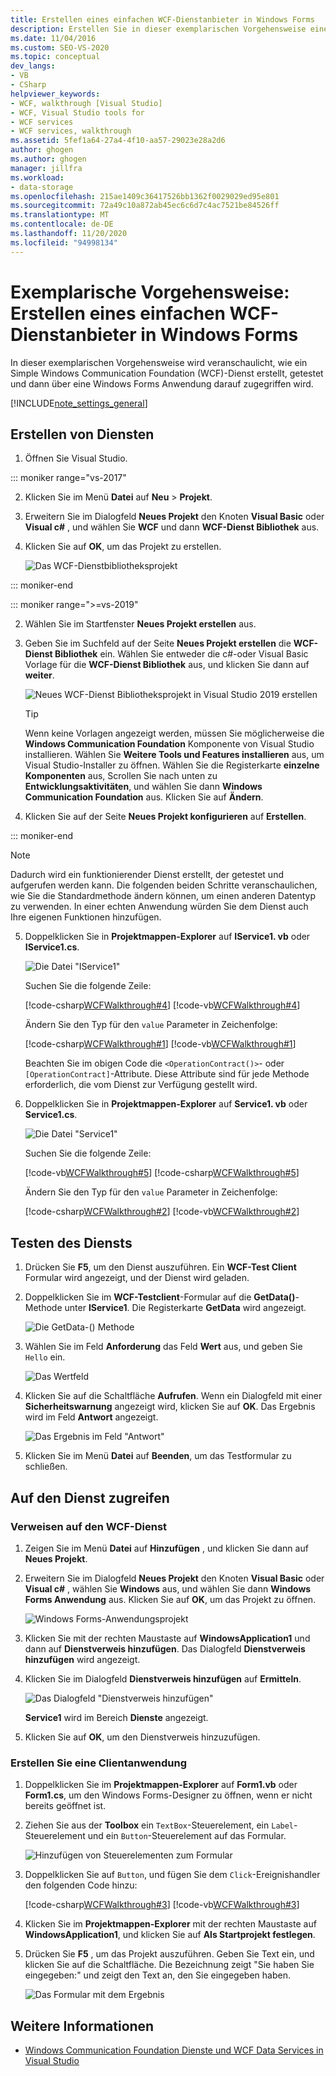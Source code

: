 ```yaml
---
title: Erstellen eines einfachen WCF-Dienstanbieter in Windows Forms
description: Erstellen Sie in dieser exemplarischen Vorgehensweise einen Windows Communication Foundation (WCF)-Dienst in Visual Studio, testen Sie ihn, und greifen Sie dann über eine Windows Forms Anwendung darauf zu.
ms.date: 11/04/2016
ms.custom: SEO-VS-2020
ms.topic: conceptual
dev_langs:
- VB
- CSharp
helpviewer_keywords:
- WCF, walkthrough [Visual Studio]
- WCF, Visual Studio tools for
- WCF services
- WCF services, walkthrough
ms.assetid: 5fef1a64-27a4-4f10-aa57-29023e28a2d6
author: ghogen
ms.author: ghogen
manager: jillfra
ms.workload:
- data-storage
ms.openlocfilehash: 215ae1409c36417526bb1362f0029029ed95e801
ms.sourcegitcommit: 72a49c10a872ab45ec6c6d7c4ac7521be84526ff
ms.translationtype: MT
ms.contentlocale: de-DE
ms.lasthandoff: 11/20/2020
ms.locfileid: "94998134"
---
```

# <a name="walkthrough-create-a-simple-wcf-service-in-windows-forms"></a>Exemplarische Vorgehensweise: Erstellen eines einfachen WCF-Dienstanbieter in Windows Forms

In dieser exemplarischen Vorgehensweise wird veranschaulicht, wie ein Simple Windows Communication Foundation (WCF)-Dienst erstellt, getestet und dann über eine Windows Forms Anwendung darauf zugegriffen wird.

[!INCLUDE[note_settings_general](../data-tools/includes/note_settings_general_md.md)]

## <a name="create-a-service"></a>Erstellen von Diensten

1. Öffnen Sie Visual Studio.

::: moniker range="vs-2017"

2. Klicken Sie im Menü **Datei** auf **Neu** > **Projekt**.

3. Erweitern Sie im Dialogfeld **Neues Projekt** den Knoten **Visual Basic** oder **Visual c#** , und wählen Sie **WCF** und dann **WCF-Dienst Bibliothek** aus.

4. Klicken Sie auf **OK**, um das Projekt zu erstellen.

   ![Das WCF-Dienstbibliotheksprojekt](../data-tools/media/wcf1.png)

::: moniker-end

::: moniker range=">=vs-2019"

2. Wählen Sie im Startfenster **Neues Projekt erstellen** aus.

3. Geben Sie im Suchfeld auf der Seite **Neues Projekt erstellen** die **WCF-Dienst Bibliothek** ein. Wählen Sie entweder die c#-oder Visual Basic Vorlage für die **WCF-Dienst Bibliothek** aus, und klicken Sie dann auf **weiter**.

   ![Neues WCF-Dienst Bibliotheksprojekt in Visual Studio 2019 erstellen](media/vs-2019/create-new-wcf-service-library.png)

   > [!TIP]
   > Wenn keine Vorlagen angezeigt werden, müssen Sie möglicherweise die **Windows Communication Foundation** Komponente von Visual Studio installieren. Wählen Sie **Weitere Tools und Features installieren** aus, um Visual Studio-Installer zu öffnen. Wählen Sie die Registerkarte **einzelne Komponenten** aus, Scrollen Sie nach unten zu **Entwicklungsaktivitäten**, und wählen Sie dann **Windows Communication Foundation** aus. Klicken Sie auf **Ändern**.

4. Klicken Sie auf der Seite **Neues Projekt konfigurieren** auf **Erstellen**.

::: moniker-end

   > [!NOTE]
   > Dadurch wird ein funktionierender Dienst erstellt, der getestet und aufgerufen werden kann. Die folgenden beiden Schritte veranschaulichen, wie Sie die Standardmethode ändern können, um einen anderen Datentyp zu verwenden. In einer echten Anwendung würden Sie dem Dienst auch Ihre eigenen Funktionen hinzufügen.

5. Doppelklicken Sie in **Projektmappen-Explorer** auf **IService1. vb** oder **IService1.cs**.

   ![Die Datei "IService1"](../data-tools/media/wcf2.png)

   Suchen Sie die folgende Zeile:

   [!code-csharp[WCFWalkthrough#4](../data-tools/codesnippet/CSharp/walkthrough-creating-a-simple-wcf-service-in-windows-forms_1.cs)]
   [!code-vb[WCFWalkthrough#4](../data-tools/codesnippet/VisualBasic/walkthrough-creating-a-simple-wcf-service-in-windows-forms_1.vb)]

   Ändern Sie den Typ für den `value` Parameter in Zeichenfolge:

   [!code-csharp[WCFWalkthrough#1](../data-tools/codesnippet/CSharp/walkthrough-creating-a-simple-wcf-service-in-windows-forms_2.cs)]
   [!code-vb[WCFWalkthrough#1](../data-tools/codesnippet/VisualBasic/walkthrough-creating-a-simple-wcf-service-in-windows-forms_2.vb)]

   Beachten Sie im obigen Code die `<OperationContract()>`- oder `[OperationContract]`-Attribute. Diese Attribute sind für jede Methode erforderlich, die vom Dienst zur Verfügung gestellt wird.

6. Doppelklicken Sie in **Projektmappen-Explorer** auf **Service1. vb** oder **Service1.cs**.

   ![Die Datei "Service1"](../data-tools/media/wcf3.png)

   Suchen Sie die folgende Zeile:

   [!code-vb[WCFWalkthrough#5](../data-tools/codesnippet/VisualBasic/walkthrough-creating-a-simple-wcf-service-in-windows-forms_3.vb)]
   [!code-csharp[WCFWalkthrough#5](../data-tools/codesnippet/CSharp/walkthrough-creating-a-simple-wcf-service-in-windows-forms_3.cs)]

   Ändern Sie den Typ für den `value` Parameter in Zeichenfolge:

   [!code-csharp[WCFWalkthrough#2](../data-tools/codesnippet/CSharp/walkthrough-creating-a-simple-wcf-service-in-windows-forms_4.cs)]
   [!code-vb[WCFWalkthrough#2](../data-tools/codesnippet/VisualBasic/walkthrough-creating-a-simple-wcf-service-in-windows-forms_4.vb)]

## <a name="test-the-service"></a>Testen des Diensts

1. Drücken Sie **F5**, um den Dienst auszuführen. Ein **WCF-Test Client** Formular wird angezeigt, und der Dienst wird geladen.

2. Doppelklicken Sie im **WCF-Testclient**-Formular auf die **GetData()**-Methode unter **IService1**. Die Registerkarte **GetData** wird angezeigt.

     ![Die GetData-&#40;&#41; Methode](../data-tools/media/wcf4.png)

3. Wählen Sie im Feld **Anforderung** das Feld **Wert** aus, und geben Sie `Hello` ein.

     ![Das Wertfeld](../data-tools/media/wcf5.png)

4. Klicken Sie auf die Schaltfläche **Aufrufen**. Wenn ein Dialogfeld mit einer **Sicherheitswarnung** angezeigt wird, klicken Sie auf **OK**. Das Ergebnis wird im Feld **Antwort** angezeigt.

     ![Das Ergebnis im Feld "Antwort"](../data-tools/media/wcf6.png)

5. Klicken Sie im Menü **Datei** auf **Beenden**, um das Testformular zu schließen.

## <a name="access-the-service"></a>Auf den Dienst zugreifen

### <a name="reference-the-wcf-service"></a>Verweisen auf den WCF-Dienst

1. Zeigen Sie im Menü **Datei** auf **Hinzufügen** , und klicken Sie dann auf **Neues Projekt**.

2. Erweitern Sie im Dialogfeld **Neues Projekt** den Knoten **Visual Basic** oder **Visual c#** , wählen Sie **Windows** aus, und wählen Sie dann **Windows Forms Anwendung** aus. Klicken Sie auf **OK**, um das Projekt zu öffnen.

     ![Windows Forms-Anwendungsprojekt](../data-tools/media/wcf7.png)

3. Klicken Sie mit der rechten Maustaste auf **WindowsApplication1** und dann auf **Dienstverweis hinzufügen**. Das Dialogfeld **Dienstverweis hinzufügen** wird angezeigt.

4. Klicken Sie im Dialogfeld **Dienstverweis hinzufügen** auf **Ermitteln**.

     ![Das Dialogfeld "Dienstverweis hinzufügen"](../data-tools/media/wcf8.png)

     **Service1** wird im Bereich **Dienste** angezeigt.

5. Klicken Sie auf **OK**, um den Dienstverweis hinzuzufügen.

### <a name="build-a-client-application"></a>Erstellen Sie eine Clientanwendung

1. Doppelklicken Sie im **Projektmappen-Explorer** auf **Form1.vb** oder **Form1.cs**, um den Windows Forms-Designer zu öffnen, wenn er nicht bereits geöffnet ist.

2. Ziehen Sie aus der **Toolbox** ein `TextBox`-Steuerelement, ein `Label`-Steuerelement und ein `Button`-Steuerelement auf das Formular.

     ![Hinzufügen von Steuerelementen zum Formular](../data-tools/media/wcf9.png)

3. Doppelklicken Sie auf `Button`, und fügen Sie dem `Click`-Ereignishandler den folgenden Code hinzu:

     [!code-csharp[WCFWalkthrough#3](../data-tools/codesnippet/CSharp/walkthrough-creating-a-simple-wcf-service-in-windows-forms_5.cs)]
     [!code-vb[WCFWalkthrough#3](../data-tools/codesnippet/VisualBasic/walkthrough-creating-a-simple-wcf-service-in-windows-forms_5.vb)]

4. Klicken Sie im **Projektmappen-Explorer** mit der rechten Maustaste auf **WindowsApplication1**, und klicken Sie auf **Als Startprojekt festlegen**.

5. Drücken Sie **F5** , um das Projekt auszuführen. Geben Sie Text ein, und klicken Sie auf die Schaltfläche. Die Bezeichnung zeigt "Sie haben Sie eingegeben:" und zeigt den Text an, den Sie eingegeben haben.

     ![Das Formular mit dem Ergebnis](../data-tools/media/wcf10.png)

## <a name="see-also"></a>Weitere Informationen

- [Windows Communication Foundation Dienste und WCF Data Services in Visual Studio](../data-tools/windows-communication-foundation-services-and-wcf-data-services-in-visual-studio.md)
